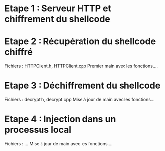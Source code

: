 # Etape 1 : Serveur HTTP et chiffrement du shellcode

# Etape 2 : Récupération du shellcode chiffré
Fichiers : HTTPClient.h, HTTPClient.cpp
Premier main avec les fonctions....

# Etape 3 : Déchiffrement du shellcode
Fichiers : decrypt.h, decrypt.cpp
Mise à jour de main avec les fonctions...

# Etape 4 : Injection dans un processus local
Fichiers : ...
Mise à jour de main avec les fonctions....
